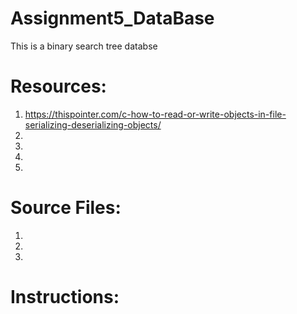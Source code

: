 # Assignment5_DataBase
This is a binary search tree databse



# Resources:
1. https://thispointer.com/c-how-to-read-or-write-objects-in-file-serializing-deserializing-objects/
2. 
3. 
4. 
5. 

# Source Files:
1. 
2. 
3. 

# Instructions:
